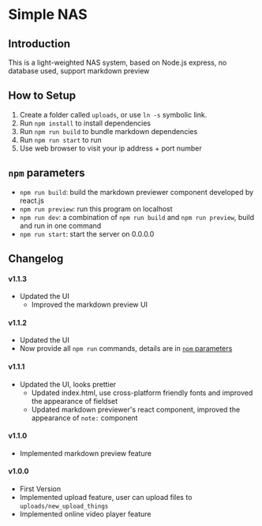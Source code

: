 # Simple NAS
## Introduction
This is a light-weighted NAS system, based on Node.js express, no database used, support markdown preview

## How to Setup

1. Create a folder called `uploads`, or use `ln -s` symbolic link.
2. Run `npm install` to install dependencies
3. Run `npm run build` to bundle markdown dependencies
4. Run `npm run start` to run
5. Use web browser to visit your ip address + port number

## `npm` parameters

- `npm run build`: build the markdown previewer component developed by react.js
- `npm run preview`: run this program on localhost
- `npm run dev`: a combination of `npm run build` and `npm run preview`, build and run in one command
- `npm run start`: start the server on 0.0.0.0

## Changelog
#### v1.1.3
- Updated the UI
  - Improved the markdown preview UI

#### v1.1.2
- Updated the UI
- Now provide all `npm run` commands, details are in [`npm` parameters](#npm-parameters)

#### v1.1.1
- Updated the UI, looks prettier
  - Updated index.html, use cross-platform friendly fonts and improved the appearance of fieldset
  - Updated markdown previewer's react component, improved the appearance of `note:` component

#### v1.1.0
- Implemented markdown preview feature

#### v1.0.0
- First Version
- Implemented upload feature, user can upload files to `uploads/new_upload_things`
- Implemented online video player feature

